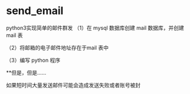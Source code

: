 # send_email
python3实现简单的邮件群发
（1）在 mysql 数据库创建 mail 数据库，并创建 mail 表

（2）将邮箱的电子邮件地址存在于mail 表中

（3）编写 python 程序

**但是，但是......

如果短时间大量发送邮件可能会造成发送失败或者账号被封
